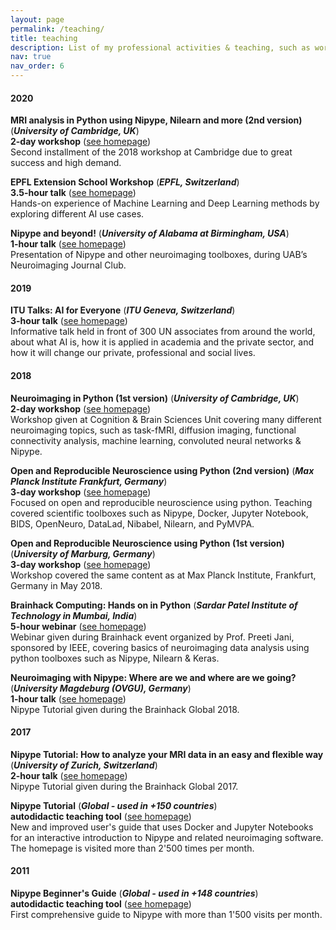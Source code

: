 ```yaml
---
layout: page
permalink: /teaching/
title: teaching
description: List of my professional activities & teaching, such as workshops, talks and online tutorials.
nav: true
nav_order: 6
---
```

#### 2020

**<span style="color: var(--global-theme-color)">MRI analysis in Python using Nipype, Nilearn and more (2nd version)</span>** (***University of Cambridge, UK***)
<br>**2-day workshop** (<a href="https://github.com/miykael/workshop_pybrain">see homepage</a>)<br>
Second installment of the 2018 workshop at Cambridge due to great success and high demand.

**<span style="color: var(--global-theme-color)">EPFL Extension School Workshop</span>** (***EPFL, Switzerland***)
<br>**3.5-hour talk** (<a href="https://appliedmldays.org/events/amld-epfl-2020/workshops/epfl-extension-school-workshop-machine-learning-and-data-visualization">see homepage</a>)<br>
Hands-on experience of Machine Learning and Deep Learning methods by exploring different AI use cases.

**<span style="color: var(--global-theme-color)">Nipype and beyond!</span>** (***University of Alabama at Birmingham, USA***)
<br>**1-hour talk** (<a href="https://github.com/miykael/journal_club_uab">see homepage</a>)<br>
Presentation of Nipype and other neuroimaging toolboxes, during UAB’s Neuroimaging Journal Club.

#### 2019

**<span style="color: var(--global-theme-color)">ITU Talks: AI for Everyone</span>** (***ITU Geneva, Switzerland***)
<br>**3-hour talk** (<a href="https://www.itu.int/en/ITU-D/bdt-director/Pages/Speeches.aspx?ItemID=212 ">see homepage</a>)<br>
Informative talk held in front of 300 UN associates from around the world, about what AI is, how it is applied in academia and the private sector, and how it will change our private, professional and social lives.

#### 2018

**<span style="color: var(--global-theme-color)">Neuroimaging in Python (1st version)</span>** (***University of Cambridge, UK***)
<br>**2-day workshop** (<a href="https://github.com/miykael/workshop_cambridge">see homepage</a>)<br>
Workshop given at Cognition & Brain Sciences Unit covering many different neuroimaging topics, such as task-fMRI, diffusion imaging, functional connectivity analysis, machine learning, convoluted neural networks & Nipype. 

**<span style="color: var(--global-theme-color)">Open and Reproducible Neuroscience using Python (2nd version)</span>** (***Max Planck Institute Frankfurt, Germany***)
<br>**3-day workshop** (<a href="https://openreproneuro2018frankfurt.github.io">see homepage</a>)<br>
Focused on open and reproducible neuroscience using python. Teaching covered scientific toolboxes such as Nipype, Docker, Jupyter Notebook, BIDS, OpenNeuro, DataLad, Nibabel, Nilearn, and PyMVPA.

**<span style="color: var(--global-theme-color)">Open and Reproducible Neuroscience using Python (1st version)</span>** (***University of Marburg, Germany***)
<br>**3-day workshop** (<a href="https://openreproneuro2018marburg.github.io">see homepage</a>)<br>
Workshop covered the same content as at Max Planck Institute, Frankfurt, Germany in May 2018.

**<span style="color: var(--global-theme-color)">Brainhack Computing: Hands on in Python</span>** (***Sardar Patel Institute of Technology in Mumbai, India***)
<br>**5-hour webinar** (<a href="https://github.com/miykael/workshop_mumbai">see homepage</a>)<br>
Webinar given during Brainhack event organized by Prof. Preeti Jani, sponsored by IEEE, covering basics of neuroimaging data analysis using python toolboxes such as Nipype, Nilearn & Keras.

**<span style="color: var(--global-theme-color)">Neuroimaging with Nipype: Where are we and where are we going?</span>** (***University Magdeburg (OVGU), Germany***)
<br>**1-hour talk** (<a href="https://brainhack.psychoinformatics.de">see homepage</a>)<br>
Nipype Tutorial given during the Brainhack Global 2018.

#### 2017

**<span style="color: var(--global-theme-color)">Nipype Tutorial: How to analyze your MRI data in an easy and flexible way</span>** (***University of Zurich, Switzerland***)
<br>**2-hour talk** (<a href="https://dynage.github.io/brainhack-zh">see homepage</a>)<br>
Nipype Tutorial given during the Brainhack Global 2017.

**<span style="color: var(--global-theme-color)">Nipype Tutorial</span>** (***Global - used in +150 countries***)
<br>**autodidactic teaching tool** (<a href="https://miykael.github.io/nipype_tutorial">see homepage</a>)<br>
New and improved user's guide that uses Docker and Jupyter Notebooks for an interactive introduction to Nipype and related neuroimaging software. The homepage is visited more than 2'500 times per month.

#### 2011


**<span style="color: var(--global-theme-color)">Nipype Beginner's Guide</span>** (***Global - used in +148 countries***)
<br>**autodidactic teaching tool** (<a href="http://miykael.github.io/nipype-beginner-s-guide">see homepage</a>)<br>
First comprehensive guide to Nipype with more than 1'500 visits per month.

